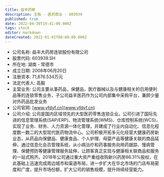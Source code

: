 ```yaml
---
title: 益丰药房
description: 主板 - 医药商业 - 603939
published: true
date: 2022-04-30T19:41:09.000Z
tags: stock
editor: markdown
dateCreated: 2022-01-01T00:00:00.000Z
---
```


- 公司名称: 益丰大药房连锁股份有限公司
- 股票代码: 603939.SH
- 所在地: 湖南 - 常德市
- 成立日期: 2008年06月20日
- 注册资本: 71,876.534万元
- 法定代表人: 高毅
- 主营业务: 公司主要从事药品，保健品，医疗器械以及与健康相关的日用便利品等的连锁零售业务，子公司益丰医药作为公司内部集中采购平台，兼顾少量对外药品批发业务
- 公司官网: [www.yfdyf.cn](www.yfdyf.cn)
- 公司介绍: 公司是国内区域领先的大型医药零售连锁企业。公司引进了国际先进的信息管理系统(SAP/ERP)、物流管理系统(WMS)、仓库控制系统(WCS)，实现了业务、财务、人力资源一体化管理，并建成了行业内自动化、信息化程度数一数二的大型现代医药物流中心。公司积极开拓多元化经营大健康药房新业态，从药品向保健品、健康食品、个人护理、母婴产品等健康关联的商品延伸，通过信息化会员管理系统，从小病治疗和药事服务向用药跟踪、慢病管理、保健预防等健康管理服务延伸，让顾客真正实现与健康相关联商品和服务的一站式购齐。2018年公司通过重大资产重组收购新兴药房86.31%股权，在此基础上迅速完成周边城市和渠道布局，进一步扩大在华北市场的门店布局密度和广度，提升市场份额，扩大公司的销售规模，提升持续经营能力。


